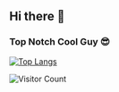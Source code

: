 ## Hi there 👋
### Top Notch Cool Guy 😎


[![Top Langs](https://github-readme-stats.vercel.app/api/top-langs/?username=TheShadowDragon&layout=compact&theme=radical)](https://github.com/TheShadowDragon/github-readme-stats)

![Visitor Count](https://profile-counter.glitch.me/{TheShadowDragon}/count.svg)


